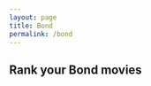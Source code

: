 ```yaml
---
layout: page
title: Bond
permalink: /bond
---
```


## Rank your Bond movies

<div data-paperform-id="hcyef1ml"></div><script>(function() {var script = document.createElement('script'); script.src = "https://paperform.co/__embed.min.js"; document.body.appendChild(script); })()</script>

